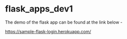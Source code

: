 # flask_apps_dev1

The demo of the flask app can be found at the link below - 

https://sample-flask-login.herokuapp.com/

